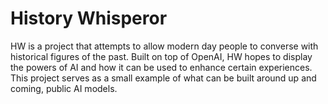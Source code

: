 # History Whisperor

HW is a project that attempts to allow modern day people to converse with historical figures of the past. Built on top of OpenAI, HW hopes to display the powers of AI and how it can be used to enhance certain experiences. 
This project serves as a small example of what can be built around up and coming, public AI models. 